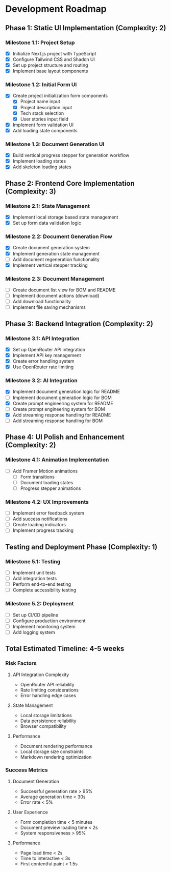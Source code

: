 # Development Roadmap

## Phase 1: Static UI Implementation (Complexity: 2)

### Milestone 1.1: Project Setup
- [x] Initialize Next.js project with TypeScript
- [x] Configure Tailwind CSS and Shadcn UI
- [x] Set up project structure and routing
- [x] Implement base layout components

### Milestone 1.2: Initial Form UI
- [x] Create project initialization form components
  - [x] Project name input
  - [x] Project description input
  - [x] Tech stack selection
  - [x] User stories input field
- [x] Implement form validation UI
- [x] Add loading state components

### Milestone 1.3: Document Generation UI
- [x] Build vertical progress stepper for generation workflow
- [x] Implement loading states
- [x] Add skeleton loading states

## Phase 2: Frontend Core Implementation (Complexity: 3)

### Milestone 2.1: State Management
- [x] Implement local storage based state management
- [x] Set up form data validation logic

### Milestone 2.2: Document Generation Flow
- [x] Create document generation system
- [x] Implement generation state management
- [ ] Add document regeneration functionality
- [x] Implement vertical stepper tracking

### Milestone 2.3: Document Management
- [ ] Create document list view for BOM and README
- [ ] Implement document actions (download)
- [ ] Add download functionality
- [ ] Implement file saving mechanisms

## Phase 3: Backend Integration (Complexity: 2)

### Milestone 3.1: API Integration
- [x] Set up OpenRouter API integration
- [x] Implement API key management
- [x] Create error handling system
- [x] Use OpenRouter rate limiting

### Milestone 3.2: AI Integration
- [x] Implement document generation logic for README
- [ ] Implement document generation logic for BOM
- [x] Create prompt engineering system for README
- [ ] Create prompt engineering system for BOM
- [x] Add streaming response handling for README
- [ ] Add streaming response handling for BOM

## Phase 4: UI Polish and Enhancement (Complexity: 2)

### Milestone 4.1: Animation Implementation
- [ ] Add Framer Motion animations
  - [ ] Form transitions
  - [ ] Document loading states
  - [ ] Progress stepper animations

### Milestone 4.2: UX Improvements
- [ ] Implement error feedback system
- [ ] Add success notifications
- [ ] Create loading indicators
- [ ] Implement progress tracking

## Testing and Deployment Phase (Complexity: 1)

### Milestone 5.1: Testing
- [ ] Implement unit tests
- [ ] Add integration tests
- [ ] Perform end-to-end testing
- [ ] Complete accessibility testing

### Milestone 5.2: Deployment
- [ ] Set up CI/CD pipeline
- [ ] Configure production environment
- [ ] Implement monitoring system
- [ ] Add logging system

## Total Estimated Timeline: 4-5 weeks

### Risk Factors
1. API Integration Complexity
   - OpenRouter API reliability
   - Rate limiting considerations
   - Error handling edge cases

2. State Management
   - Local storage limitations
   - Data persistence reliability
   - Browser compatibility

3. Performance
   - Document rendering performance
   - Local storage size constraints
   - Markdown rendering optimization

### Success Metrics
1. Document Generation
   - Successful generation rate > 95%
   - Average generation time < 30s
   - Error rate < 5%

2. User Experience
   - Form completion time < 5 minutes
   - Document preview loading time < 2s
   - System responsiveness > 95%

3. Performance
   - Page load time < 2s
   - Time to interactive < 3s
   - First contentful paint < 1.5s

